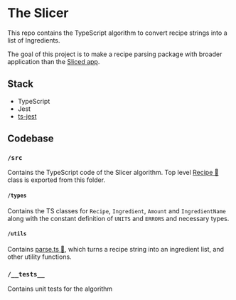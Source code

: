 # The Slicer

This repo contains the TypeScript algorithm to convert recipe strings into a list of Ingredients.

The goal of this project is to make a recipe parsing package with broader application than the [Sliced app](https://github.com/rachelrly/sliced).

## Stack

- TypeScript
- Jest
- [ts-jest](https://www.npmjs.com/package/ts-jest)

## Codebase

### `/src`

Contains the TypeScript code of the Slicer algorithm.
Top level [Recipe 👀](/src/types/Recipe.ts) class is exported from this folder.

#### `/types`

Contains the TS classes for `Recipe`, `Ingredient`, `Amount` and `IngredientName` along with the constant definition of `UNITS` and `ERRORS` and necessary types.

#### `/utils`

Contains [parse.ts 👀](/src/utils/parse.ts), which turns a recipe string into an ingredient list, and other utility functions.

### `/__tests__`

Contains unit tests for the algorithm
